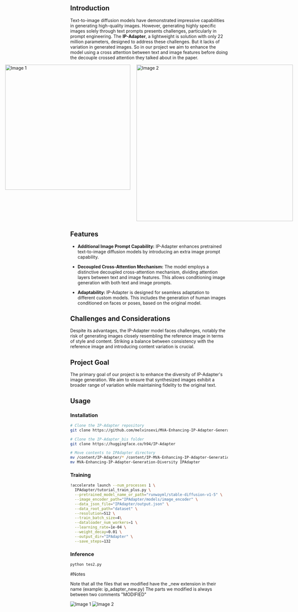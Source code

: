 ## Introduction

Text-to-image diffusion models have demonstrated impressive capabilities in generating high-quality images. However, generating highly specific images solely through text prompts presents challenges, particularly in prompt engineering. The **IP-Adapter**, a lightweight is solution with only 22 million parameters, designed to address these challenges. But it lacks of variation in generated images. So in our project we aim to enhance the model using a cross attention between text and image features before doing the decouple crossed attention they talked about in the paper.

<div style="display:flex; justify-content:center;">
    <img src="https://github.com/melvinsevi/MVA-Enhancing-IP-Adapter-Generation-Diversity/blob/main/Diagramme_features.png" alt="Image 1" width="400" style="margin-right: 20px;">
    <img src="https://github.com/melvinsevi/MVA-Enhancing-IP-Adapter-Generation-Diversity/blob/main/Capture%20d'%C3%A9cran%202024-01-16%20030415.png" alt="Image 2" width="500">
</div>

## Features

- **Additional Image Prompt Capability:** IP-Adapter enhances pretrained text-to-image diffusion models by introducing an extra image prompt capability.
  
- **Decoupled Cross-Attention Mechanism:** The model employs a distinctive decoupled cross-attention mechanism, dividing attention layers between text and image features. This allows conditioning image generation with both text and image prompts.

- **Adaptability:** IP-Adapter is designed for seamless adaptation to different custom models. This includes the generation of human images conditioned on faces or poses, based on the original model.

## Challenges and Considerations

Despite its advantages, the IP-Adapter model faces challenges, notably the risk of generating images closely resembling the reference image in terms of style and content. Striking a balance between consistency with the reference image and introducing content variation is crucial.

## Project Goal

The primary goal of our project is to enhance the diversity of IP-Adapter's image generation. We aim to ensure that synthesized images exhibit a broader range of variation while maintaining fidelity to the original text.

## Usage

### Installation

```bash
# Clone the IP-Adapter repository
git clone https://github.com/melvinsevi/MVA-Enhancing-IP-Adapter-Generation-Diversity

# Clone the IP-Adapter_bis folder
git clone https://huggingface.co/h94/IP-Adapter

# Move contents to IPAdapter directory
mv /content/IP-Adapter/* /content/IP-MVA-Enhancing-IP-Adapter-Generation-Diversity/
mv MVA-Enhancing-IP-Adapter-Generation-Diversity IPAdapter

```
### Training

```bash
!accelerate launch --num_processes 1 \
  IPAdapter/tutorial_train_plus.py \
  --pretrained_model_name_or_path="runwayml/stable-diffusion-v1-5" \
  --image_encoder_path="IPAdapter/models/image_encoder" \
  --data_json_file="IPAdapter/output.json" \
  --data_root_path="dataset" \
  --resolution=512 \
  --train_batch_size=4\
  --dataloader_num_workers=1 \
  --learning_rate=1e-04 \
  --weight_decay=0.01 \
  --output_dir="IPAdapter" \
  --save_steps=132
```

### Inference

```bash
python tes2.py
```

#Notes

Note that all the files that we modified have the _new extension in their name (example: ip_adapter_new.py)
The parts we modified is always between two comments "MODIFIED"

![Image 1](https://github.com/melvinsevi/MVA-Enhancing-IP-Adapter-Generation-Diversity/blob/main/figures/285_feature_lambda_1_46.png) ![Image 2](https://github.com/melvinsevi/MVA-Enhancing-IP-Adapter-Generation-Diversity/blob/main/figures/285_trained_cross__feature_lambda_0.5_0.05_3epochs_3.png)

